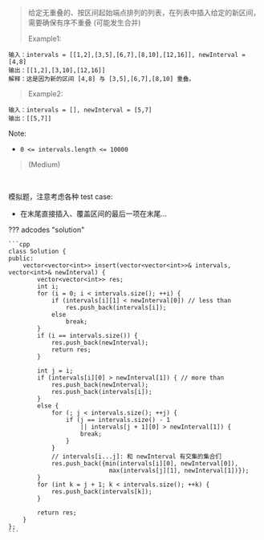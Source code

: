 <!-- prettier-ignore-start -->

> 给定无重叠的、按区间起始端点排列的列表，在列表中插入给定的新区间，需要确保有序不重叠 (可能发生合并) <br>
>
>   Example1:
```
输入：intervals = [[1,2],[3,5],[6,7],[8,10],[12,16]], newInterval = [4,8]
输出：[[1,2],[3,10],[12,16]]
解释：这是因为新的区间 [4,8] 与 [3,5],[6,7],[8,10] 重叠。
```
>   Example2:
```
输入：intervals = [], newInterval = [5,7]
输出：[[5,7]]
```
Note:
>
- `0 <= intervals.length <= 10000`
>
> (Medium)

<!-- prettier-ignore-end -->

<br>

模拟题，注意考虑各种 test case:

-   在末尾直接插入、覆盖区间的最后一项在末尾...

??? adcodes "solution"

    ```cpp
    class Solution {
    public:
        vector<vector<int>> insert(vector<vector<int>>& intervals, vector<int>& newInterval) {
            vector<vector<int>> res;
            int i;
            for (i = 0; i < intervals.size(); ++i) {
                if (intervals[i][1] < newInterval[0]) // less than
                    res.push_back(intervals[i]);
                else
                    break;
            }
            if (i == intervals.size()) {
                res.push_back(newInterval);
                return res;
            }

            int j = i;
            if (intervals[i][0] > newInterval[1]) { // more than
                res.push_back(newInterval);
                res.push_back(intervals[i]);
            }
            else {
                for (; j < intervals.size(); ++j) {
                    if (j == intervals.size() - 1
                        || intervals[j + 1][0] > newInterval[1]) {
                        break;
                    }
                }
                // intervals[i...j]: 和 newInterval 有交集的集合们
                res.push_back({min(intervals[i][0], newInterval[0]),
                                max(intervals[j][1], newInterval[1])});
            }
            for (int k = j + 1; k < intervals.size(); ++k) {
                res.push_back(intervals[k]);
            }

            return res;
        }
    };
    ```
